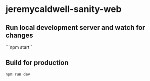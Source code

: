 # jeremycaldwell-sanity-web

## Run local development server and watch for changes
```npm start``

## Build for production
```npm run dev```

